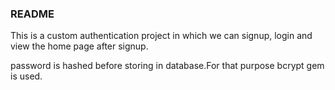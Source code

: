 ### README

This is a custom authentication project in which we can signup, login and view the home page after signup.

password is hashed before storing in database.For that purpose bcrypt gem is used.